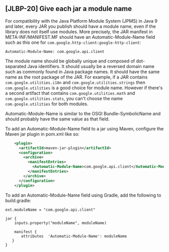 [JLBP-20] Give each jar a module name
--------------------------------------------------

For compatibility with the Java Platform Module System (JPMS) in Java 9 and
later, every JAR you publish should have a module name, even if the library
does not itself use modules. More precisely, the JAR manifest in 
META-INF/MANIFEST.MF should have an Automatic-Module-Name field such as
this one for `com.google.http-client:google-http-client`:

```
Automatic-Module-Name: com.google.api.client
```

The module name should be globally unique and composed of 
dot-separated Java identifiers. It should usually be a reversed domain name such
as commonly found in Java package names. It should have the same name as the root
package of the JAR. For example, if a JAR contains `com.google.utilities.i18n`
and `com.google.utilities.strings` then `com.google.utilities` is a good 
choice for module name. However if there's a second artifact that contains
`com.google.utilities.math` and `com.google.utilities.stats`, you can't choose
the name `com.google.utilities` for both modules.

Automatic-Module-Name is similar to the OSGI Bundle-SymbolicName and should
probably have the same value as that field.

To add an Automatic-Module-Name field to a jar using Maven, configure the 
Maven jar plugin in pom.xml like so:

```xml
    <plugin>
      <artifactId>maven-jar-plugin</artifactId>
      <configuration>
        <archive>  
          <manifestEntries>
            <Automatic-Module-Name>com.google.api.client</Automatic-Module-Name>
          </manifestEntries>
        </archive> 
      </configuration>
    </plugin> 
```

To add an Automatic-Module-Name field using Gradle, add the following to
build.gradle:

```
ext.moduleName = "com.google.api.client"

jar {
    inputs.property("moduleName", moduleName)

    manifest {
       attributes  'Automatic-Module-Name': moduleName
   }
}
```
